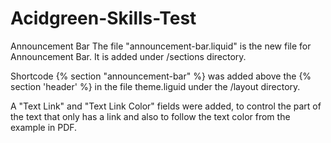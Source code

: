 # Acidgreen-Skills-Test

Announcement Bar
The file "announcement-bar.liquid" is the new file for Announcement Bar. It is added under /sections directory.   

Shortcode  {% section "announcement-bar" %} was added above the  {% section 'header' %} in the file theme.liguid under the /layout directory.

A "Text Link" and "Text Link Color" fields were added, to control the part of the text that only has a link and also to follow the text color from the example in PDF.
